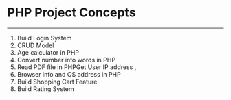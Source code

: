 # PHP Project Concepts

---

1. Build Login System
2. CRUD Model
3. Age calculator in PHP
4. Convert number into words in PHP
5. Read PDF file in PHPGet User IP address ,
6. Browser info and OS address in PHP
7. Build Shopping Cart Feature
8. Build Rating System
